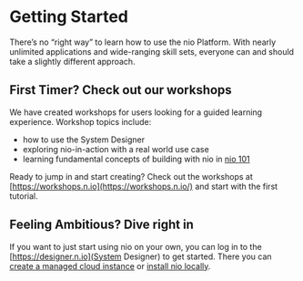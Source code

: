 # Getting Started

There’s no “right way” to learn how to use the nio Platform. With nearly unlimited applications and wide-ranging skill sets, everyone can and should take a slightly different approach.  

## First Timer? Check out our workshops

We have created workshops for users looking for a guided learning experience. Workshop topics include:  
 - how to use the System Designer
 - exploring nio-in-action with a real world use case
 - learning fundamental concepts of building with nio in [nio 101](https://workshops.n.io/nio-101/)

Ready to jump in and start creating? Check out the workshops at [https://workshops.n.io](https://workshops.n.io/) and start with the first tutorial.

## Feeling Ambitious? Dive right in

If you want to just start using nio on your own, you can log in to the [https://designer.n.io](System Designer) to get started. There you can [create a managed cloud instance](/running-nio/in-the-cloud.md) or [install nio locally](/running-nio/locally.md).

